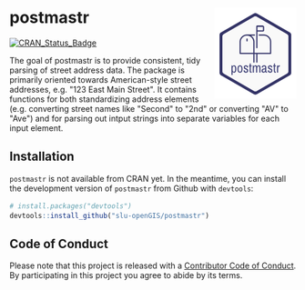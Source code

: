 
<!-- README.md is generated from README.Rmd. Please edit that file -->
postmastr <img src="man/figures/logo.png" align="right" />
==========================================================

[![CRAN\_Status\_Badge](http://www.r-pkg.org/badges/version/postmastr)](https://cran.r-project.org/package=postmastr)

The goal of postmastr is to provide consistent, tidy parsing of street address data. The package is primarily oriented towards American-style street addresses, e.g. "123 East Main Street". It contains functions for both standardizing address elements (e.g. converting street names like "Second" to "2nd" or converting "AV" to "Ave") and for parsing out intput strings into separate variables for each input element.

Installation
------------

`postmastr` is not available from CRAN yet. In the meantime, you can install the development version of `postmastr` from Github with `devtools`:

``` r
# install.packages("devtools")
devtools::install_github("slu-openGIS/postmastr")
```

Code of Conduct
---------------

Please note that this project is released with a [Contributor Code of Conduct](CONDUCT.md). By participating in this project you agree to abide by its terms.
